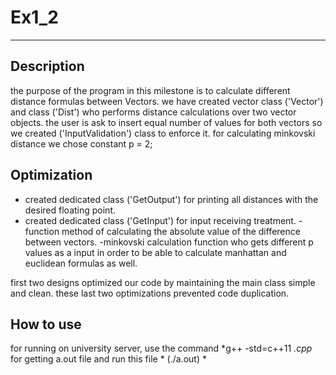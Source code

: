 # Ex1_2
---
## Description
the purpose of the program in this milestone is to calculate different distance formulas between Vectors.
we have created vector class ('Vector') and class ('Dist') who performs distance calculations over two vector objects.
the user is ask to insert equal number of values for both vectors so we created ('InputValidation') class to enforce it. 
for calculating minkovski distance we chose constant p = 2;

## Optimization
- created dedicated class ('GetOutput') for printing all distances with the desired floating point.
- created dedicated class ('GetInput') for input receiving treatment. 
-function method of calculating the absolute value of the difference between vectors.
-minkovski calculation function who gets different p values as a input in order to be able to calculate manhattan and euclidean formulas as well.

first two designs optimized our code by maintaining the main class simple and clean.
these last two optimizations prevented code duplication.

## How to use
for running on university server, use the command *g++ -std=c++11 *.cpp* for getting a.out file and run this file * (./a.out) *



